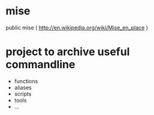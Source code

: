 mise
====

public mise ( http://en.wikipedia.org/wiki/Mise_en_place )

project to archive useful commandline
===
* functions
* aliases
* scripts
* tools
* ...
